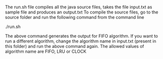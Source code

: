 



The run.sh file compiles all the java source files, takes the file input.txt as sample file and produces an output.txt
To compile the source files, go to the source folder and run the following command from the command line

./run.sh

The above command generates the output for FIFO algorithm. If you want to run a different algorithm, change the algorithm name in input.txt (present in this folder) and run the above command again. The allowed values of algorithm name are FIFO, LRU or CLOCK


